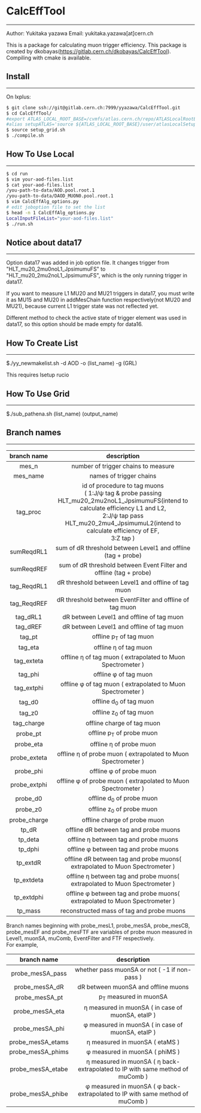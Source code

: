 # CalcEffTool
------------------------------------
Author: Yukitaka yazawa
Email: yukitaka.yazawa[at]cern.ch

This is a package for calculating muon trigger efficiency.
This package is created by dkobayas(https://gitlab.cern.ch/dkobayas/CalcEffTool).
Compiling with cmake is available.

## Install
------------------------------------
On lxplus:

```sh
$ git clone ssh://git@gitlab.cern.ch:7999/yyazawa/CalcEffTool.git
$ cd CalcEffTool/
#export ATLAS_LOCAL_ROOT_BASE=/cvmfs/atlas.cern.ch/repo/ATLASLocalRootBase
#alias setupATLAS='source ${ATLAS_LOCAL_ROOT_BASE}/user/atlasLocalSetup.sh'
$ source setup_grid.sh
$ ./compile.sh
```


## How To Use Local
------------------------------------
```sh
$ cd run
$ vim your-aod-files.list
$ cat your-aod-files.list
/you-path-to-data/AOD.pool.root.1
/you-path-to-data/DAOD_MUON0.pool.root.1
$ vim CalcEffAlg_options.py
# edit joboption file to set the list
$ head -n 1 CalcEffAlg_options.py
LocalInputFileList="your-aod-files.list"
$ ./run.sh
```

## Notice about data17
------------------------------------
Option data17 was added in job option file.
It changes trigger from "HLT_mu20_2mu0noL1_JpsimumuFS" to "HLT_mu20_2mu2noL1_JpsimumuFS", which is the only running trigger in data17.

If you want to measure L1 MU20 and MU21 triggers in data17, you must write it as MU15 and MU20 in addMesChain function respectively(not MU20 and MU21), because current L1 trigger state was not reflected yet.

Different method to check the active state of trigger element was used in data17, so this option should be made empty for data16.

## How To Create List
------------------------------------
$./yy_newmakelist.sh -d AOD -o (list_name) -g (GRL)

This requires lsetup rucio

## How To Use Grid
------------------------------------
$./sub_pathena.sh (list_name) (output_name)

## Branch names
------------------------------------
| branch name | description |
|:------------:|:------------:|
| mes_n | number of trigger chains to measure |
| mes_name | names of trigger chains |
| tag_proc | id of procedure to tag muons <br> ( 1:J/&psi; tag & probe passing HLT_mu20_2mu2noL1_JpsimumuFS(intend to calculate efficiency L1 and L2, <br> 2:J/&psi; tap pass HLT_mu20_2mu4_JpsimumuL2(intend to calculate efficiency of EF, <br> 3:Z tap ) |
| sumReqdRL1 | sum of dR threshold between Level1 and offline (tag + probe) |
| sumReqdREF | sum of dR threshold between Event Filter and offline (tag + probe) |
| tag_ReqdRL1 | dR threshold between Level1 and offline of tag muon |
| tag_ReqdREF | dR threshold between EventFilter and offline of tag muon |
| tag_dRL1 | dR between Level1 and offline of tag muon |
| tag_dREF | dR between Level1 and offline of tag muon |
| tag_pt | offline p<sub>T</sub> of tag muon |
| tag_eta | offline &eta; of tag muon |
| tag_exteta | offline &eta; of tag muon ( extrapolated to Muon Spectrometer ) |
| tag_phi | offline &phi; of tag muon |
| tag_extphi | offline &phi; of tag muon ( extrapolated to Muon Spectrometer ) |
| tag_d0 | offline d<sub>0</sub> of tag muon |
| tag_z0 | offline z<sub>0</sub> of tag muon |
| tag_charge | offline charge of tag muon |
| probe_pt | offline p<sub>T</sub> of probe muon |
| probe_eta | offline &eta; of probe muon |
| probe_exteta | offline &eta; of probe muon ( extrapolated to Muon Spectrometer ) |
| probe_phi | offline &phi; of probe muon |
| probe_extphi | offline &phi; of probe muon ( extrapolated to Muon Spectrometer ) |
| probe_d0 | offline d<sub>0</sub> of probe muon |
| probe_z0 | offline z<sub>0</sub> of probe muon |
| probe_charge | offline charge of probe muon |
| tp_dR | offline dR between tag and probe muons |
| tp_deta | offline &eta; between tag and probe muons |
| tp_dphi | offline &phi; between tag and probe muons |
| tp_extdR | offline dR between tag and probe muons( extrapolated to Muon Spectrometer ) |
| tp_extdeta | offline &eta; between tag and probe muons( extrapolated to Muon Spectrometer ) |
| tp_extdphi | offline &phi; between tag and probe muons( extrapolated to Muon Spectrometer ) |
| tp_mass | reconstructed mass of tag and probe muons |

Branch names beginning with probe_mesL1, probe_mesSA, probe_mesCB, probe_mesEF and probe_mesFTF are variables of probe muon measured in Level1, muonSA, muComb, EventFilter and FTF respectively.  
For example,

| branch name | description |
|:------------:|:------------:|
| probe_mesSA_pass | whether pass muonSA or not ( -1 if non-pass ) |
| probe_mesSA_dR | dR between muonSA and offline muons |
| probe_mesSA_pt | p<sub>T</sub> measured in muonSA |
| probe_mesSA_eta | &eta; measured in muonSA ( in case of muonSA, etaIP ) |
| probe_mesSA_phi | &phi; measured in muonSA ( in case of muonSA, etaIP ) |
| probe_mesSA_etams | &eta; measured in muonSA ( etaMS ) |
| probe_mesSA_phims | &phi; measured in muonSA ( phiMS ) |
| probe_mesSA_etabe | &eta; measured in muonSA ( &eta; back-extrapolated to IP with same method of muComb ) |
| probe_mesSA_phibe | &phi; measured in muonSA ( &phi; back-extrapolated to IP with same method of muComb ) |


